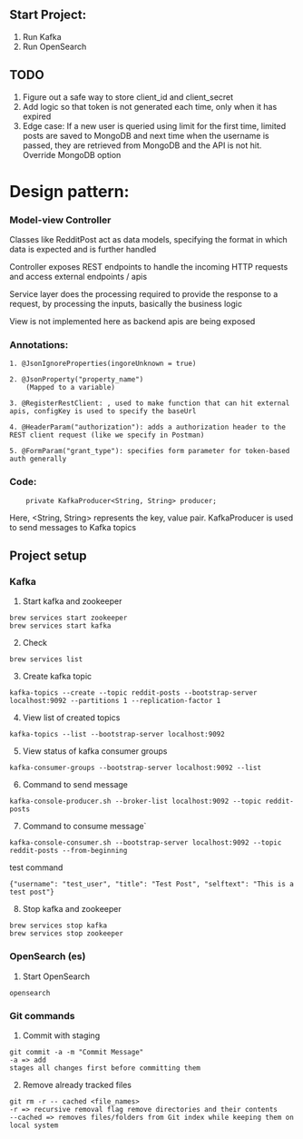 ## Start Project:
1. Run Kafka
2. Run OpenSearch

## TODO
1. Figure out a safe way to store client_id and client_secret
2. Add logic so that token is not generated each time, only when it has expired
3. Edge case: If a new user is queried using limit for the first time, limited posts are saved to MongoDB and next time when the username is passed, they are retrieved from MongoDB and the API is not hit. Override MongoDB option  

# Design pattern:
### Model-view Controller
Classes like RedditPost act as data models, specifying the format in which data is expected and is further handled



Controller exposes REST endpoints to handle the incoming HTTP requests and access external endpoints / apis

Service layer does the processing required to provide the response to a request, by processing the inputs, basically the business logic

View is not implemented here as backend apis are being exposed


### Annotations:
```aiignore
1. @JsonIgnoreProperties(ingoreUnknown = true)

2. @JsonProperty("property_name")
    (Mapped to a variable)

3. @RegisterRestClient: , used to make function that can hit external apis, configKey is used to specify the baseUrl

4. @HeaderParam("authorization"): adds a authorization header to the REST client request (like we specify in Postman)

5. @FormParam("grant_type"): specifies form parameter for token-based auth generally
```

### Code:
```aiignore
    private KafkaProducer<String, String> producer;
```
Here, <String, String> represents the key, value pair. KafkaProducer is used to send messages to Kafka topics

## Project setup

### Kafka
1. Start kafka and zookeeper
```aiignore
brew services start zookeeper
brew services start kafka
```

2. Check
```aiignore
brew services list
```

3. Create kafka topic
```aiignore
kafka-topics --create --topic reddit-posts --bootstrap-server localhost:9092 --partitions 1 --replication-factor 1
```

4. View list of created topics
```aiignore
kafka-topics --list --bootstrap-server localhost:9092
```

5. View status of kafka consumer groups
```aiignore
kafka-consumer-groups --bootstrap-server localhost:9092 --list
```

6. Command to send message
```aiignore
kafka-console-producer.sh --broker-list localhost:9092 --topic reddit-posts
```

7. Command to consume message`
```aiignore
kafka-console-consumer.sh --bootstrap-server localhost:9092 --topic reddit-posts --from-beginning
```
test command
```
{"username": "test_user", "title": "Test Post", "selftext": "This is a test post"}

```

8. Stop kafka and zookeeper
```aiignore
brew services stop kafka
brew services stop zookeeper
```

### OpenSearch (es)
1. Start OpenSearch
```aiignore
opensearch
```

### Git commands
1. Commit with staging
```aiignore
git commit -a -m "Commit Message"
-a => add
stages all changes first before committing them
```

2. Remove already tracked files
```aiignore
git rm -r -- cached <file_names>
-r => recursive removal flag remove directories and their contents
--cached => removes files/folders from Git index while keeping them on local system

```